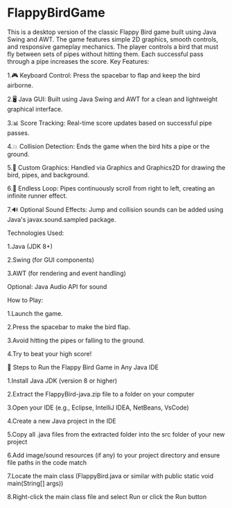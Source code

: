 # FlappyBirdGame
This is a desktop version of the classic Flappy Bird game built using Java Swing and AWT. The game features simple 2D graphics, smooth controls, and responsive gameplay mechanics. The player controls a bird that must fly between sets of pipes without hitting them. Each successful pass through a pipe increases the score.
Key Features:

1.🎮 Keyboard Control: Press the spacebar to flap and keep the bird airborne.

2.🖥️ Java GUI: Built using Java Swing and AWT for a clean and lightweight graphical interface.

3.📊 Score Tracking: Real-time score updates based on successful pipe passes.

4.💥 Collision Detection: Ends the game when the bird hits a pipe or the ground.

5.🎨 Custom Graphics: Handled via Graphics and Graphics2D for drawing the bird, pipes, and background.

6.🔁 Endless Loop: Pipes continuously scroll from right to left, creating an infinite runner effect.

7.🔊 Optional Sound Effects: Jump and collision sounds can be added using Java's javax.sound.sampled package.

Technologies Used:

1.Java (JDK 8+)

2.Swing (for GUI components)

3.AWT (for rendering and event handling)

Optional: Java Audio API for sound

How to Play:

1.Launch the game.

2.Press the spacebar to make the bird flap.

3.Avoid hitting the pipes or falling to the ground.

4.Try to beat your high score!

🚀 Steps to Run the Flappy Bird Game in Any Java IDE

1.Install Java JDK (version 8 or higher)

2.Extract the FlappyBird-java.zip file to a folder on your computer

3.Open your IDE (e.g., Eclipse, IntelliJ IDEA, NetBeans, VsCode)

4.Create a new Java project in the IDE

5.Copy all .java files from the extracted folder into the src folder of your new project

6.Add image/sound resources (if any) to your project directory and ensure file paths in the code match

7.Locate the main class (FlappyBird.java or similar with public static void main(String[] args))

8.Right-click the main class file and select Run or click the Run button

